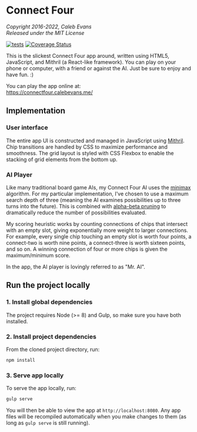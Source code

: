 # Connect Four

*Copyright 2016-2022, Caleb Evans*  
*Released under the MIT License*

[![tests](https://github.com/caleb531/connect-four/actions/workflows/tests.yml/badge.svg)](https://github.com/caleb531/connect-four/actions/workflows/tests.yml)
[![Coverage Status](https://coveralls.io/repos/github/caleb531/connect-four/badge.svg?branch=main)](https://coveralls.io/github/caleb531/connect-four?branch=main)

This is the slickest Connect Four app around, written using HTML5, JavaScript,
and Mithril (a React-like framework). You can play on your phone or computer,
with a friend or against the AI. Just be sure to enjoy and have fun. :)

You can play the app online at:  
https://connectfour.calebevans.me/

## Implementation

### User interface

The entire app UI is constructed and managed in JavaScript using
[Mithril][mithril]. Chip transitions are handled by CSS to maximize performance
and smoothness. The grid layout is styled with CSS Flexbox to enable the
stacking of grid elements from the bottom up.

[mithril]: http://mithril.js.org/

### AI Player

Like many traditional board game AIs, my Connect Four AI uses the
[minimax][minimax] algorithm. For my particular implementation, I've chosen to
use a maximum search depth of three (meaning the AI examines possibilities up to
three turns into the future). This is combined with [alpha-beta pruning][abp] to
dramatically reduce the number of possibilities evaluated.

My scoring heuristic works by counting connections of chips that intersect with
an empty slot, giving exponentially more weight to larger connections. For
example, every single chip touching an empty slot is worth four points, a
connect-two is worth nine points, a connect-three is worth sixteen points, and
so on. A winning connection of four or more chips is given the maximum/minimum
score.

In the app, the AI player is lovingly referred to as "Mr. AI".

[minimax]: https://en.wikipedia.org/wiki/Minimax
[abp]: https://en.wikipedia.org/wiki/Alpha%E2%80%93beta_pruning

## Run the project locally

### 1. Install global dependencies

The project requires Node (>= 8) and Gulp, so make sure you have both installed.

### 2. Install project dependencies

From the cloned project directory, run:

```bash
npm install
```

### 3. Serve app locally

To serve the app locally, run:

```bash
gulp serve
```

You will then be able to view the app at `http://localhost:8080`. Any app files
will be recompiled automatically when you make changes to them (as long as `gulp
serve` is still running).
